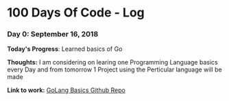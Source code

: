 # 100 Days Of Code - Log

### Day 0: September 16, 2018 


**Today's Progress**: Learned basics of Go 

**Thoughts:** I am considering on learing one Programming Language basics every Day and from tomorrow 1 Project using the Perticular language will be made

**Link to work:** [GoLang Basics Github Repo](https://www.github.com/atm98/GoLang)

